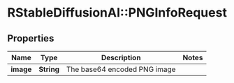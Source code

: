 # RStableDiffusionAI::PNGInfoRequest

## Properties
Name | Type | Description | Notes
------------ | ------------- | ------------- | -------------
**image** | **String** | The base64 encoded PNG image | 

